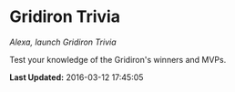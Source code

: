 # Gridiron Trivia
*Alexa, launch Gridiron Trivia*

Test your knowledge of the Gridiron's winners and MVPs.

**Last Updated:** 2016-03-12 17:45:05